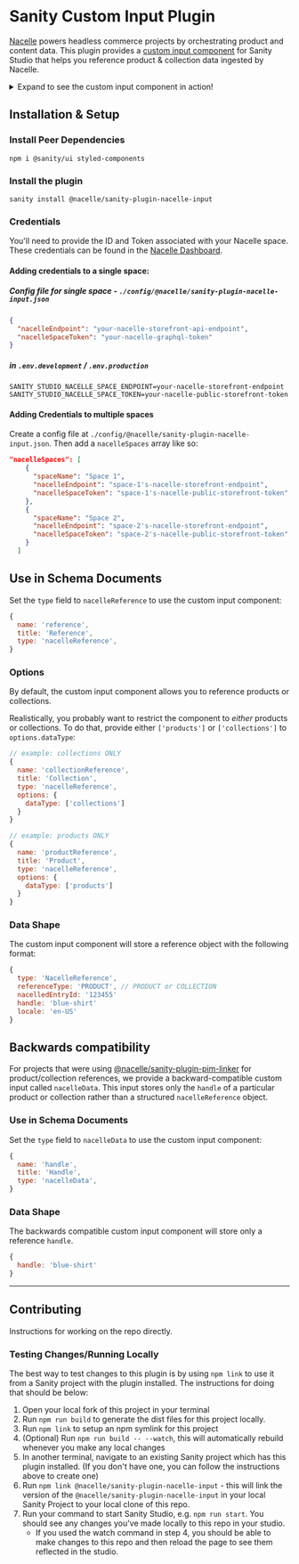 # Sanity Custom Input Plugin

[Nacelle](https://nacelle.com/docs) powers headless commerce projects by orchestrating product and content data. This plugin provides a [custom input component](https://www.sanity.io/docs/custom-input-widgets) for Sanity Studio that helps you reference product & collection data ingested by Nacelle.

<details>
  <summary>Expand to see the custom input component in action!</summary>
  <img src="https://user-images.githubusercontent.com/5732000/105260780-65532a00-5b5c-11eb-9cc5-c5f8bddb89b4.gif" alt="The Nacelle Sanity Input component is used in Sanity Studio to select products stored in Nacelle's indices">
</details>

## Installation & Setup

### Install Peer Dependencies

`npm i @sanity/ui styled-components`

### Install the plugin

`sanity install @nacelle/sanity-plugin-nacelle-input`

### Credentials

You'll need to provide the ID and Token associated with your Nacelle space. These credentials can be found in the [Nacelle Dashboard](https://dashboard.nacelle.com).

#### Adding credentials to a single space:

##### Config file for single space - `./config/@nacelle/sanity-plugin-nacelle-input.json`

```json
{
  "nacelleEndpoint": "your-nacelle-storefront-api-endpoint",
  "nacelleSpaceToken": "your-nacelle-graphql-token"
}
```

##### in `.env.development` / `.env.production`

```
SANITY_STUDIO_NACELLE_SPACE_ENDPOINT=your-nacelle-storefront-endpoint
SANITY_STUDIO_NACELLE_SPACE_TOKEN=your-nacelle-public-storefront-token
```

#### Adding Credentials to multiple spaces

Create a config file at `./config/@nacelle/sanity-plugin-nacelle-input.json`. Then add a `nacelleSpaces` array like so:

```json
"nacelleSpaces": [
    {
      "spaceName": "Space 1",
      "nacelleEndpoint": "space-1's-nacelle-storefront-endpoint",
      "nacelleSpaceToken": "space-1's-nacelle-public-storefront-token"
    },
    {
      "spaceName": "Space 2",
      "nacelleEndpoint": "space-2's-nacelle-storefront-endpoint",
      "nacelleSpaceToken": "space-2's-nacelle-public-storefront-token"
    }
  ]
```

## Use in Schema Documents

Set the `type` field to `nacelleReference` to use the custom input component:

```js
{
  name: 'reference',
  title: 'Reference',
  type: 'nacelleReference',
}
```

### Options

By default, the custom input component allows you to reference products or collections.

Realistically, you probably want to restrict the component to _either_ products or collections. To do that, provide either `['products']` or `['collections']` to `options.dataType`:

```js
// example: collections ONLY
{
  name: 'collectionReference',
  title: 'Collection',
  type: 'nacelleReference',
  options: {
    dataType: ['collections']
  }
}
```

```js
// example: products ONLY
{
  name: 'productReference',
  title: 'Product',
  type: 'nacelleReference',
  options: {
    dataType: ['products']
  }
}
```

### Data Shape

The custom input component will store a reference object with the following format:

```js
{
  type: 'NacelleReference',
  referenceType: 'PRODUCT', // PRODUCT or COLLECTION
  nacelledEntryId: '123455'
  handle: 'blue-shirt'
  locale: 'en-US'
}
```

## Backwards compatibility

For projects that were using [@nacelle/sanity-plugin-pim-linker](https://www.npmjs.com/package/@nacelle/sanity-plugin-pim-linker) for product/collection references, we provide a backward-compatible custom input called `nacelleData`. This input stores only the `handle` of a particular product or collection rather than a structured `nacelleReference` object.

### Use in Schema Documents

Set the `type` field to `nacelleData` to use the custom input component:

```js
{
  name: 'handle',
  title: 'Handle',
  type: 'nacelleData',
}
```

### Data Shape

The backwards compatible custom input component will store only a reference `handle`.

```js
{
  handle: 'blue-shirt'
}
```

---

## Contributing

Instructions for working on the repo directly.

### Testing Changes/Running Locally

The best way to test changes to this plugin is by using `npm link` to use it from a Sanity project with the plugin installed. The instructions for doing that should be below:

1. Open your local fork of this project in your terminal
2. Run `npm run build` to generate the dist files for this project locally.
3. Run `npm link` to setup an npm symlink for this project
4. (Optional) Run `npm run build -- --watch`, this will automatically rebuild whenever you make any local changes
5. In another terminal, navigate to an existing Sanity project which has this plugin installed. (If you don't have one, you can follow the instructions above to create one)
6. Run `npm link @nacelle/sanity-plugin-nacelle-input` - this will link the version of the `@nacelle/sanity-plugin-nacelle-input` in your local Sanity Project to your local clone of this repo.
7. Run your command to start Sanity Studio, e.g. `npm run start`. You should see any changes you've made locally to this repo in your studio.
   - If you used the watch command in step 4, you should be able to make changes to this repo and then reload the page to see them reflected in the studio.
